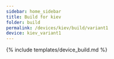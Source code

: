 ```yaml
---
sidebar: home_sidebar
title: Build for kiev
folder: build
permalink: /devices/kiev/build/variant1
device: kiev_variant1
---
```

{% include templates/device_build.md %}
